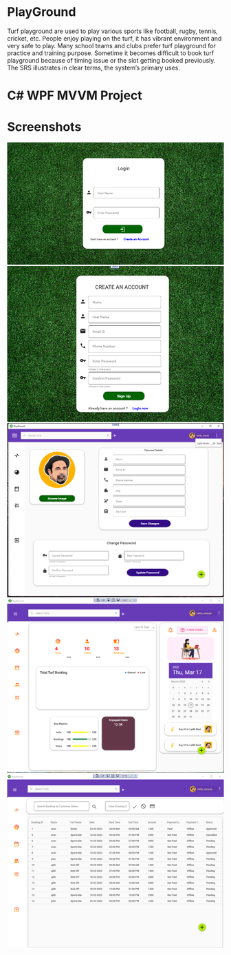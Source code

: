 # PlayGround

Turf playground are used to play various sports like football, rugby, tennis, cricket, etc. People 
enjoy playing on the turf, it has vibrant environment and very safe to play. Many school teams 
and clubs prefer turf playground for practice and training purpose. Sometime it becomes difficult 
to book turf playground because of timing issue or the slot getting booked previously. The SRS 
illustrates in clear terms, the system’s primary uses.

# C# WPF MVVM Project

# Screenshots
![Alt text](https://github.com/libinmath3w/PlayGround/blob/main/Documentation/User%20Login%20Page.png?raw=true "")
![Alt text](https://github.com/libinmath3w/PlayGround/blob/main/Documentation/User%20Registration%20page.png?raw=true "")
![Alt text](https://github.com/libinmath3w/PlayGround/blob/main/Documentation/user%20settings%20page.png?raw=true "")
![Alt text](https://github.com/libinmath3w/PlayGround/blob/main/Documentation/admin%20dashboard.png?raw=true "")
![Alt text](https://github.com/libinmath3w/PlayGround/blob/main/Documentation/turfbookings.png?raw=true "")

